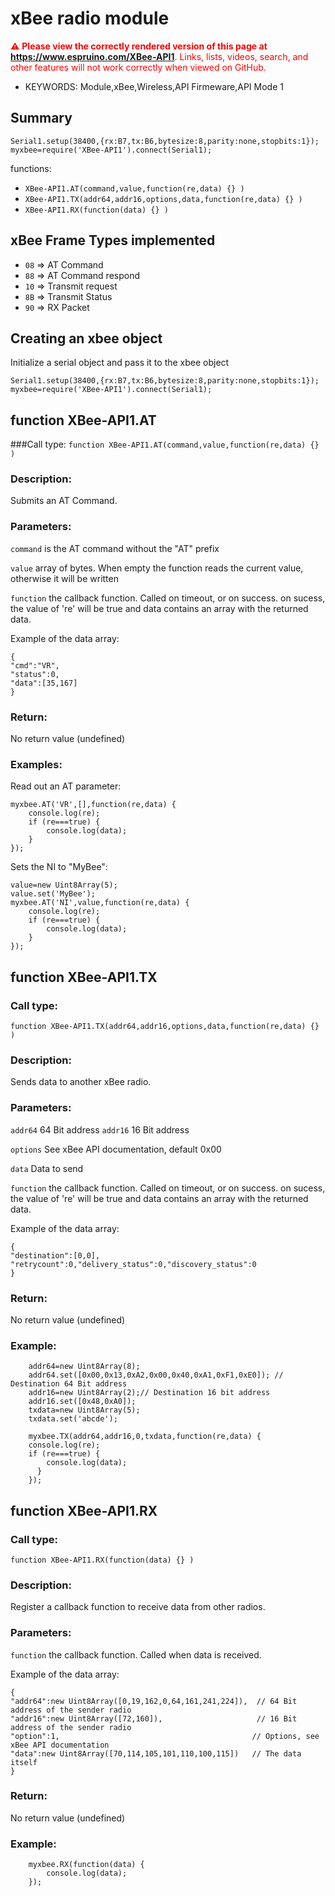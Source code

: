 <!--- Copyright (c) 2014 Sacha Gloor. See the file LICENSE for copying permission. -->
xBee radio module
===============

<span style="color:red">:warning: **Please view the correctly rendered version of this page at https://www.espruino.com/XBee-API1**. Links, lists, videos, search, and other features will not work correctly when viewed on GitHub.</span>

* KEYWORDS: Module,xBee,Wireless,API Firmeware,API Mode 1

Summary
-------

```
Serial1.setup(38400,{rx:B7,tx:B6,bytesize:8,parity:none,stopbits:1});
myxbee=require('XBee-API1').connect(Serial1);
```

functions:

*  `XBee-API1.AT(command,value,function(re,data) {} )`
*  `XBee-API1.TX(addr64,addr16,options,data,function(re,data) {} )`
*  `XBee-API1.RX(function(data) {} )`


xBee Frame Types implemented
----------------------------

* `08` => AT Command
* `88` => AT Command respond
* `10` => Transmit request
* `8B` => Transmit Status
* `90` => RX Packet

Creating an xbee object
-----------------------

Initialize a serial object and pass it to the xbee object

```
Serial1.setup(38400,{rx:B7,tx:B6,bytesize:8,parity:none,stopbits:1});
myxbee=require('XBee-API1').connect(Serial1);
```


function XBee-API1.AT
---------------------

###Call type:
`function XBee-API1.AT(command,value,function(re,data) {} )`
    
### Description:
    
Submits an AT Command. 
    
### Parameters:

`command` is the AT command without the "AT" prefix

`value` array of bytes. When empty the function reads the current value, otherwise it will be written

`function` the callback function. Called on timeout, or on success.
on sucess, the value of 're' will be true and data contains an array with the returned data.

Example of the data array:

```
{
"cmd":"VR",
"status":0,
"data":[35,167]
}
```
        
### Return: 

No return value (undefined)
    
### Examples:
  
Read out an AT parameter:

```
myxbee.AT('VR',[],function(re,data) {
    console.log(re);
    if (re===true) {
        console.log(data);
    }
});
```

Sets the NI to "MyBee":

```
value=new Uint8Array(5);
value.set('MyBee');
myxbee.AT('NI',value,function(re,data) {
    console.log(re);
    if (re===true) {
        console.log(data);
    }
});
```

function XBee-API1.TX
---------------------

### Call type:
`function XBee-API1.TX(addr64,addr16,options,data,function(re,data) {} )`
    
### Description:
    
Sends data to another xBee radio. 
    
### Parameters:

`addr64` 64 Bit address
`addr16` 16 Bit address

`options` See xBee API documentation, default 0x00

`data` Data to send

`function` the callback function. Called on timeout, or on success.
on sucess, the value of 're' will be true and data contains an array with the returned data.

Example of the data array:

```
{
"destination":[0,0],
"retrycount":0,"delivery_status":0,"discovery_status":0
}
```
        
### Return: 

No return value (undefined)
    
### Example:
```
    addr64=new Uint8Array(8);
    addr64.set([0x00,0x13,0xA2,0x00,0x40,0xA1,0xF1,0xE0]); // Destination 64 Bit address
    addr16=new Uint8Array(2);// Destination 16 bit address
    addr16.set([0x48,0xA0]);
    txdata=new Uint8Array(5);
    txdata.set('abcde');

    myxbee.TX(addr64,addr16,0,txdata,function(re,data) {
    console.log(re);
    if (re===true) {
        console.log(data);
      }
    });
```

function XBee-API1.RX
---------------------

### Call type:
`function XBee-API1.RX(function(data) {} )`
    
### Description:
    
Register a callback function to receive data from other radios. 
    
### Parameters:
    
`function` the callback function. Called when data is received.

Example of the data array:
```
{
"addr64":new Uint8Array([0,19,162,0,64,161,241,224]),  // 64 Bit address of the sender radio
"addr16":new Uint8Array([72,160]),                     // 16 Bit address of the sender radio
"option":1,                                           // Options, see xBee API documentation
"data":new Uint8Array([70,114,105,101,110,100,115])   // The data itself
}
```
        
### Return: 

No return value (undefined)
    
### Example:

```
    myxbee.RX(function(data) {
        console.log(data);
    });
```
